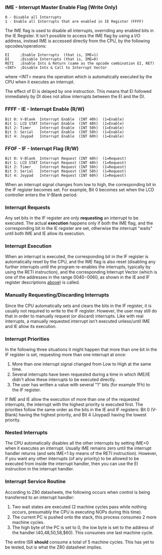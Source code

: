 ### IME - Interrupt Master Enable Flag (Write Only)

```
0 - Disable all Interrupts
1 - Enable all Interrupts that are enabled in IE Register (FFFF)
```

The IME flag is used to disable all interrupts, overriding any enabled
bits in the IE Register. It isn't possible to access the IME flag by
using a I/O address, instead IME is accessed directly from the CPU, by
the following opcodes/operations:

```
EI     ;Enable Interrupts  (that is, IME=1)
DI     ;Disable Interrupts (that is, IME=0)
RETI   ;Enable Ints & Return (same as the opcode combination EI, RET)
<INT>  ;Disable Ints & Call to Interrupt Vector
```

where \<INT\> means the operation which is automatically executed by the
CPU when it executes an interrupt.

The effect of EI is delayed by one instruction. This means that EI
followed immediately by DI does not allow interrupts between the EI and
the DI.

### FFFF - IE - Interrupt Enable (R/W)

```
Bit 0: V-Blank  Interrupt Enable  (INT 40h)  (1=Enable)
Bit 1: LCD STAT Interrupt Enable  (INT 48h)  (1=Enable)
Bit 2: Timer    Interrupt Enable  (INT 50h)  (1=Enable)
Bit 3: Serial   Interrupt Enable  (INT 58h)  (1=Enable)
Bit 4: Joypad   Interrupt Enable  (INT 60h)  (1=Enable)
```

### FF0F - IF - Interrupt Flag (R/W)

```
Bit 0: V-Blank  Interrupt Request (INT 40h)  (1=Request)
Bit 1: LCD STAT Interrupt Request (INT 48h)  (1=Request)
Bit 2: Timer    Interrupt Request (INT 50h)  (1=Request)
Bit 3: Serial   Interrupt Request (INT 58h)  (1=Request)
Bit 4: Joypad   Interrupt Request (INT 60h)  (1=Request)
```

When an interrupt signal changes from low to high, the
corresponding bit in the IF register becomes set. For example, Bit 0
becomes set when the LCD controller enters the V-Blank period.

### Interrupt Requests

Any set bits in the IF register are only **requesting** an interrupt to be
executed. The actual **execution** happens only if both the IME flag, and
the corresponding bit in the IE register are set, otherwise the
interrupt "waits" until both IME and IE allow its execution.

### Interrupt Execution

When an interrupt is executed, the corresponding bit in the IF
register is automatically reset by the CPU, and the IME flag
is also reset (disabling any further interrupts until the program
re-enables the interrupts, typically by using the RETI instruction), and
the corresponding Interrupt Vector (which is one of the addresses in the range
$0040-$0060, as shown in the IE and IF register descriptions [above](#ffff---ie---interrupt-enable-rw)) is
called.

### Manually Requesting/Discarding Interrupts

Since the CPU automatically sets and clears the bits in the IF register, it
is usually not required to write to the IF register. However, the user
may still do that in order to manually request (or discard) interrupts.
Like with real interrupts, a manually requested interrupt isn't executed
unless/until IME and IE allow its execution.

### Interrupt Priorities

In the following three situations it might happen that more than one bit in the IF register is set, requesting more than one interrupt at once:

1. More than one interrupt signal changed from Low to High at the same time.
2. Several interrupts have been requested during a time in which IME/IE didn't allow these interrupts to be executed directly.
3. The user has written a value with several "1" bits (for example 1Fh) to the IF register. 

If IME and IE allow the execution of more than one of the
requested interrupts, the interrupt with the highest priority
is executed first. The priorities follow the same order as the bits in the IE
and IF registers: Bit 0 (V-Blank) having the highest priority, and Bit 4
(Joypad) having the lowest priority.

### Nested Interrupts

The CPU automatically disables all the other interrupts by setting IME=0
when it executes an interrupt. Usually IME remains zero until the
interrupt handler returns (and sets IME=1 by means of the RETI instruction).
However, if you want any other interrupts (of any priority)
to be allowed to be executed from inside the interrupt
handler, then you can use the EI instruction in the interrupt
handler.

### Interrupt Service Routine

According to Z80 datasheets, the following occurs when control is being
transferred to an interrupt handler:

1. Two wait states are executed (2 machine cycles pass while nothing
occurs, presumably the CPU is executing NOPs during this time).
2. The current PC is pushed onto the stack, this process consumes 2 more
machine cycles.
3. The high byte of the PC is set to 0, the low byte is set to the
address of the handler ($40,$48,$50,$58,$60). This consumes one
last machine cycle.

The entire ISR **should** consume a total of 5 machine cycles. This has
yet to be tested, but is what the Z80 datasheet implies.

